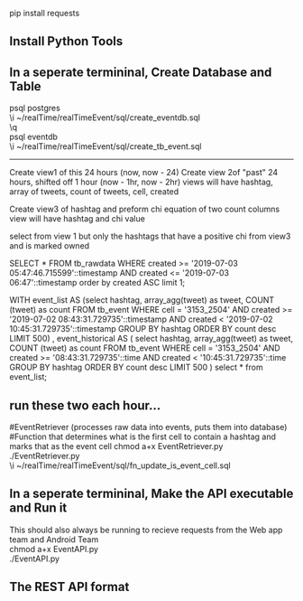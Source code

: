 pip install requests

## Install Python Tools

## In a seperate termininal, Create Database and Table
psql postgres<br />
\i ~/realTime/realTimeEvent/sql/create_eventdb.sql<br />
\q<br />
psql eventdb<br />
\i ~/realTime/realTimeEvent/sql/create_tb_event.sql<br />

----

Create view1 of this 24 hours (now, now - 24)
Create view 2of "past" 24 hours, shifted off 1 hour (now - 1hr, now - 2hr)
views will have hashtag, array of tweets, count of tweets, cell, created

Create view3 of hashtag and preform chi equation of two count columns
view will have hashtag and chi value

select from view 1 but only the hashtags that have a positive chi from view3 and is marked owned



SELECT * FROM tb_rawdata
                  WHERE created >= '2019-07-03 05:47:46.715599'::timestamp
                    AND created <= '2019-07-03 06:47'::timestamp order by created ASC limit 1;


WITH event_list AS (select hashtag,
                    array_agg(tweet) as tweet,
                    COUNT (tweet) as count
                    FROM tb_event
                    WHERE cell = '3153_2504'
                      AND created >= '2019-07-02 08:43:31.729735'::timestamp
                      AND created < '2019-07-02 10:45:31.729735'::timestamp
                 GROUP BY hashtag
                 ORDER BY count desc
                    LIMIT 500)
, event_historical AS (
                    select hashtag,
                    array_agg(tweet) as tweet,
                    COUNT (tweet) as count
                    FROM tb_event
                    WHERE cell = '3153_2504'
                      AND created >= '08:43:31.729735'::time
                      AND created < '10:45:31.729735'::time
                 GROUP BY hashtag
                 ORDER BY count desc
                    LIMIT 500
)
    select * from event_list;




## run these two each hour...
#EventRetriever (processes raw data into events, puts them into database)
#Function that determines what is the first cell to contain a hashtag and marks that as the event cell
chmod a+x EventRetriever.py<br />
./EventRetriever.py<br />
\i ~/realTime/realTimeEvent/sql/fn_update_is_event_cell.sql<br />

## In a seperate termininal, Make the API executable and Run it
This should also always be running to recieve requests from the Web app team and Android Team<br />
chmod a+x EventAPI.py<br />
./EventAPI.py<br />


## The REST API format



